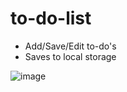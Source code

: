 # to-do-list

- Add/Save/Edit to-do's
- Saves to local storage

![image](https://github.com/ShawnEdgell/to-do-list/assets/145321915/23261c60-10c7-4779-9a1d-5225ccac2845)
